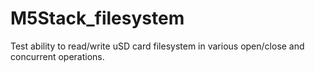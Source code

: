 # M5Stack_filesystem
Test ability to read/write uSD card filesystem in various open/close and concurrent operations.
